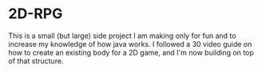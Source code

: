 # 2D-RPG
This is a small (but large) side project I am making only for fun and to increase my knowledge of how java works.
I followed a 30 video guide on how to create an existing body for a 2D game, and I'm now building on top of that structure.

